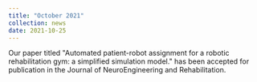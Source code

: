 ```yaml
---
title: "October 2021"
collection: news
date: 2021-10-25
---
```

Our paper titled "Automated patient-robot assignment for a robotic rehabilitation gym: a simplified simulation model." has been accepted for publication in the Journal of NeuroEngineering and Rehabilitation.
